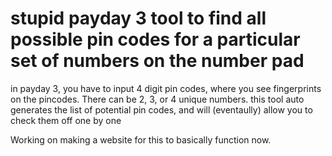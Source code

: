 # stupid payday 3 tool to find all possible pin codes for a particular set of numbers on the number pad

in payday 3, you have to input 4 digit pin codes, where you see fingerprints on the pincodes. There can be 2, 3, or 4 unique numbers. this tool auto generates the list of potential pin codes, and will (eventaully) allow you to check them off one by one

Working on making a website for this to basically function now.
